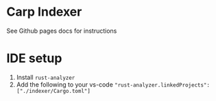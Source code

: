 # Carp Indexer

See Github pages docs for instructions

# IDE setup

1. Install `rust-analyzer`
1. Add the following to your vs-code `"rust-analyzer.linkedProjects": ["./indexer/Cargo.toml"]`
